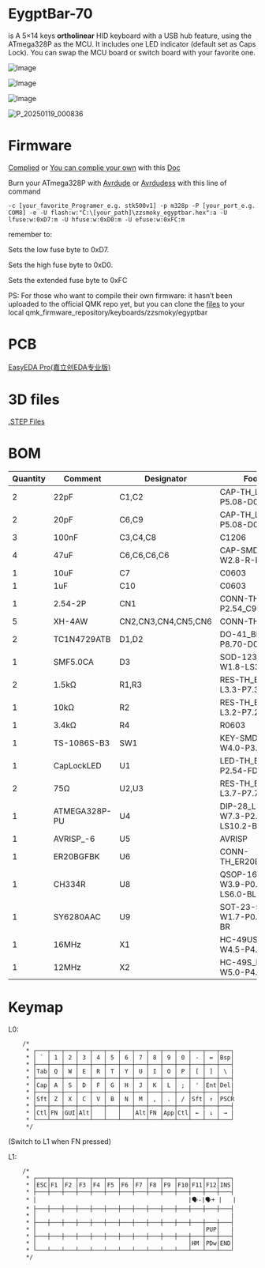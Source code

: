 # EygptBar-70
is A 5×14 keys **ortholinear** HID keyboard with a USB hub feature, using the ATmega328P as the MCU. It includes one LED indicator (default set as Caps Lock). You can swap the MCU board or switch board with your favorite one.

![Image](https://github.com/user-attachments/assets/6a262bb4-1907-4117-9434-2a4f9b526387)

![Image](https://github.com/user-attachments/assets/c98a37a7-7a98-4a15-b124-bde146653b94)

![Image](https://github.com/user-attachments/assets/cb64b910-1d11-4d01-858b-4968a3f8ad01)



![P_20250119_000836](https://github.com/user-attachments/assets/5616d02a-8f3d-4b46-9daa-9eff89a8c298)


# Firmware
[Complied](https://github.com/zzsmoky/EygptBar-70/blob/f129200ea4578f9158403ffde063f7f00f164ff5/qmk_firmware/zzsmoky_egyptbar.hex)
or
[You can complie your own](qmk_firmware/) with this [Doc](https://docs.qmk.fm/newbs_building_firmware)

Burn your ATmega328P with [Avrdude](https://github.com/avrdudes/avrdude) or [Avrdudess](https://github.com/ZakKemble/AVRDUDESS) with this line of command


```
-c [your_favorite_Programer_e.g. stk500v1] -p m328p -P [your_port_e.g. COM8] -e -U flash:w:"C:\[your_path]\zzsmoky_egyptbar.hex":a -U lfuse:w:0xD7:m -U hfuse:w:0xD0:m -U efuse:w:0xFC:m 

```

remember to:

Sets the low fuse byte to 0xD7.

Sets the high fuse byte to 0xD0.

Sets the extended fuse byte to 0xFC
 
 
 

PS: For those who want to compile their own firmware: it hasn’t been uploaded to the official QMK repo yet, but you can clone the [files](https://github.com/zzsmoky/EygptBar-70/tree/f129200ea4578f9158403ffde063f7f00f164ff5/qmk_firmware) to your local qmk_firmware_repository/keyboards/zzsmoky/egyptbar


# PCB
[EasyEDA Pro(嘉立创EDA专业版)](https://github.com/zzsmoky/EygptBar-70/blob/f129200ea4578f9158403ffde063f7f00f164ff5/PCB/EygptBar-70.epro)

# 3D files
[.STEP Files](https://github.com/zzsmoky/EygptBar-70/blob/f129200ea4578f9158403ffde063f7f00f164ff5/3D_Models.7z)

# BOM
| Quantity | Comment       | Designator          | Footprint                         |
| -------- | ------------- | ------------------- | --------------------------------- |
| 2        | 22pF          | C1,C2               | CAP-TH_L4.8-W3.2-P5.08-D0.5       |
| 2        | 20pF          | C6,C9               | CAP-TH_L4.8-W3.2-P5.08-D0.5       |
| 3        | 100nF         | C3,C4,C8            | C1206                             |
| 4        | 47uF          | C6,C6,C6,C6         | CAP-SMD_L3.5-W2.8-R-RD            |
| 1        | 10uF          | C7                  | C0603                             |
| 1        | 1uF           | C10                 | C0603                             |
| 1        | 2.54-2P       | CN1                 | CONN-TH_2P-P2.54_C9900022459      |
| 5        | XH-4AW        | CN2,CN3,CN4,CN5,CN6 | CONN-TH_XH-4AW                    |
| 2        | TC1N4729ATB   | D1,D2               | DO-41_BD2.4-L4.7-P8.70-D0.9-FD    |
| 1        | SMF5.0CA      | D3                  | SOD-123_L2.7-W1.8-LS3.7-BI        |
| 2        | 1.5kΩ         | R1,R3               | RES-TH_BD1.9-L3.3-P7.30-D0.5      |
| 1        | 10kΩ          | R2                  | RES-TH_BD1.8-L3.2-P7.20-D0.4      |
| 1        | 3.4kΩ         | R4                  | R0603                             |
| 1        | TS-1086S-B3   | SW1                 | KEY-SMD_4P-L6.0-W4.0-P3.40-LS5.6  |
| 1        | CapLockLED    | U1                  | LED-TH_BD3.0-P2.54-FD             |
| 2        | 75Ω           | U2,U3               | RES-TH_BD2.3-L3.7-P7.70-D0.9      |
| 1        | ATMEGA328P-PU | U4                  | DIP-28_L34.6-W7.3-P2.54-LS10.2-BL |
| 1        | AVRISP_-6     | U5                  | AVRISP                            |
| 1        | ER20BGFBK     | U6                  | CONN-TH_ER20BGFBK                 |
| 1        | CH334R        | U8                  | QSOP-16_L4.9-W3.9-P0.635-LS6.0-BL |
| 1        | SY6280AAC     | U9                  | SOT-23-5_L3.0-W1.7-P0.95-LS2.8-BR |
| 1        | 16MHz         | X1                  | HC-49US_L11.5-W4.5-P4.88          |
| 1        | 12MHz         | X2                  | HC-49S_L11.5-W5.0-P4.88           |


# Keymap
L0:
```
    /*
     * ┌───┬───┬───┬───┬───┬───┬───┬───┬───┬───┬───┬───┬───┬───┐
     * │ ` │ 1 │ 2 │ 3 │ 4 │ 5 │ 6 │ 7 │ 8 │ 9 │ 0 │ - │ = │Bsp│
     * ├───┼───┼───┼───┼───┼───┼───┼───┼───┼───┼───┼───┼───┼───┤
     * │Tab│ Q │ W │ E │ R │ T │ Y │ U │ I │ O │ P │ [ │ ] │ \ |
     * ├───┼───┼───┼───┼───┼───┼───┼───┼───┼───┼───┼───┼───┼───┤
     * │Cap│ A │ S │ D │ F │ G │ H │ J │ K │ L │ ; │ ' │Ent│Del|
     * ├───┼───┼───┼───┼───┼───┼───┼───┼───┼───┼───┼───┼───┼───┤
     * │Sft│ Z │ X │ C │ V │ B │ N │ M │ , │ . │ / │Sft│ ↑ │PSCR
     * ├───┼───┼───┼───┼───┼───┼───┼───┼───┼───┼───┼───┼───┼───┤
     * │Ctl│FN |GUI│Alt│   │   │   │Alt│FN │App│Ctl│ ← | ↓ │ → |
     * └───┴───┴───┴───┴───┴───┴───┴───┴───┴───┴───┴───┴───┴───┘
     */
```
(Switch to L1 when FN pressed)

L1:
```
    /*
     * ┌───┬───┬───┬───┬───┬───┬───┬───┬───┬───┬───┬───┬───┬───┐
     * │ESC│F1 │F2 │F3 │F4 │F5 │F6 │F7 │F8 │F9 │F10│F11│F12│INS│
     * ├───┼───┼───┼───┼───┼───┼───┼───┼───┼───┼───┼───┼───┼───┤
     * │                                           |🗣-|🗣+ |   |
     * ├───┼───┼───┼───┼───┼───┼───┼───┼───┼───┼───┼───┼───┼───┤
     * │                                                       |
     * ├───┼───┼───┼───┼───┼───┼───┼───┼───┼───┼───┼───┼───┼───┤
     * │                                               │PUP│   |
     * ├───┼───┼───┼───┼───┼───┼───┼───┼───┼───┼───┼───┼───┼───┤
     * │                                           │HM │PDw|END│
     * └───┴───┴───┴───┴───┴───┴───┴───┴───┴───┴───┴───┴───┴───┘
     */
```
